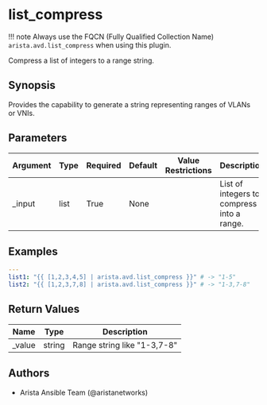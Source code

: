 <!--
  ~ Copyright (c) 2023 Arista Networks, Inc.
  ~ Use of this source code is governed by the Apache License 2.0
  ~ that can be found in the LICENSE file.
  -->

# list_compress

!!! note
    Always use the FQCN (Fully Qualified Collection Name) `arista.avd.list_compress` when using this plugin.

Compress a list of integers to a range string.

## Synopsis

Provides the capability to generate a string representing ranges of VLANs or VNIs.

## Parameters

| Argument | Type | Required | Default | Value Restrictions | Description |
| -------- | ---- | -------- | ------- | ------------------ | ----------- |
| _input | list | True | None |  | List of integers to compress into a range. |

## Examples

```yaml
---
list1: "{{ [1,2,3,4,5] | arista.avd.list_compress }}" # -> "1-5"
list2: "{{ [1,2,3,7,8] | arista.avd.list_compress }}" # -> "1-3,7-8"
```

## Return Values

| Name | Type | Description |
| ---- | ---- | ----------- |
| _value | string | Range string like \"1\-3,7\-8\" |

## Authors

- Arista Ansible Team (@aristanetworks)
